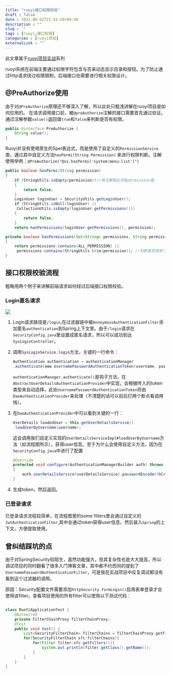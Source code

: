 ```yaml
---
title: "ruoyi接口权限校验"
draft : false
date : 2022-06-02T21:54:58+08:00
description : ""
slug : "" 
tags : [ruoyi,接口权限]
categories : [ruoyi项目]
externalLink : ""
---
```

此文章属于[ruoyi项目实战](https://allworldg.xyz/tags/ruoyi/)系列

ruoyi系统在前端主要通过权限字符包含与否来动态显示目录和按钮。为了防止通过http请求绕过权限限制，后端接口也需要进行相关权限设计。
## @PreAuthorize使用
由于对`@PreAuthorize`原理还不够深入了解，所以此处只粗浅讲解在ruoyi项目是如何应用的。
在请求调用接口前，被`@preAuthorize`注解的接口需要首先通过验证。通过注解参数`value()`返回值`true`和`false`来判断是否有权限。
```java
public @interface PreAuthorize {  
    String value();  
}
```

Ruoyi并没有使用原生的Spel表达式，而是使用了自定义的`PermissionService`类，通过其中自定义方法`hasPermi(String Permission)` 来进行权限判断。注解使用举例：`@PreAuthorize("@ss.hasPermi('system:menu:list')")`

```java
public boolean hasPermi(String permission)  
{  
    if (StringUtils.isEmpty(permission))//用注解就必须有permission值  
    {  
        return false;  
    }  
    LoginUser loginUser = SecurityUtils.getLoginUser();  
    if (StringUtils.isNull(loginUser) ||
     CollectionUtils.isEmpty(loginUser.getPermissions()))  
    {  
        return false;  
    }  
    return hasPermissions(loginUser.getPermissions(), permission);

private boolean hasPermissions(Set<String> permissions, String permission)  
{  
    return permissions.contains(ALL_PERMISSION) ||
     permissions.contains(StringUtils.trim(permission)); //判断是否持有"所有权限”字符，或者持有该权限 
}
```

## 接口权限校验流程
粗略用两个例子来讲解前端请求如何经过后端接口权限校验。

### Login匿名请求

![](https://img.allworldg.xyz/2022/06/bd6a709cecd882b179a8342ad64fd209.png)

1. Login请求路径是`/login`,在过滤器链中被`AnnoymousAuthenticationFilter`添加匿名`authentication`到Spring上下文里。由于`/login`请求在`SecurityConfig.java`里设置成匿名请求，所以可以成功到达`SysLoginController`。
2. 调用`SysLoginService.login`方法，关键的一行命令：
	```java
	Authentication authentication = authenticationManager  
    .authenticate(new UsernamePasswordAuthenticationToken(username, password));
    ```
   
	`authenticationManager.authenticate()`是钩子方法，在`AbstractUserDetailsAuthenticationProvider`中实现，会根据传入的token类型来自动选择，此处`UsernamePasswordAuthenticationToken`将由`DaoAuthenticationProvider`来处理（不清楚的话可以前后打两个断点看调用栈）。

3. 在`DaoAuthenticationProvider`中可以看到关键的一行：
	```java
	UserDetails loadedUser = this.getUserDetailsService()
	.loadUserByUsername(username);
	```
	这会调用我们自定义实现的`UserDetailsServiceImpl#loadUserByUsername`方法（如流程图所示），获得user信息。至于为什么会使用自定义方法，因为在`SecurityConfig.java`中进行了配置
	```java
	@Override  
	protected void configure(AuthenticationManagerBuilder auth) throws Exception  
	{  
	    auth.userDetailsService(userDetailsService).passwordEncoder(bCryptPasswordEncoder());  
	}
	```

4. 生成token，然后返回。

### 已登录请求
已登录请求流程较简单，在流程图里的some filters里会通过自定义的`JwtAuthenticationFilter`,其中会通过token获得user信息，然后装入`Spring`的上下文，方便提取使用。

## 曾纠结踩坑的点
由于对SpringSecurity较陌生，虽然功能强大，但其复杂性也是大大提高，所以调试项目的同时翻看了很多入门博客文章，其中都不约而同的提到了`UsernamePasswordAuthenticationFilter`，可是我在实战项目中反复调试都没有看到这个过滤器的调用。

原因：Security配置文件需要添加`httpSecurity.formLogin()`启用表单登录才会使用该filter。查看项目使用的所有filter可以使用以下测试代码：

```java

class RuoYiApplicationTest {  
    @Autowired  
    private FilterChainProxy filterChainProxy;  
    @Test  
    public void test() {  
        List<SecurityFilterChain> filterChains = filterChainProxy.getFilterChains();  
        for(SecurityFilterChain sfc:filterChains){  
            for(Filter filter:sfc.getFilters()){  
                System.out.println(filter.getClass().getName());  
            }  
        }  
    }  
}
```
	